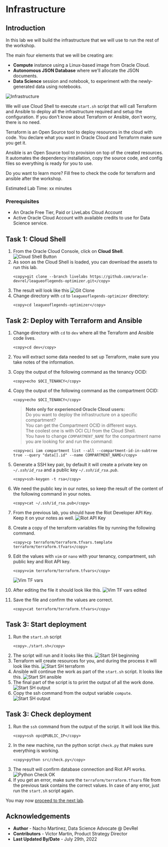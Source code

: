 # Infrastructure

## Introduction

In this lab we will build the infrastructure that we will use to run the rest of the workshop.

The main four elements that we will be creating are:
- **Compute** instance using a Linux-based image from Oracle Cloud.
- **Autonomous JSON Database** where we'll allocate the JSON documents.
- **Data Science** session and notebook, to experiment with the newly-generated data using notebooks.

![Infrastructure](images/lol_infra.png)

We will use Cloud Shell to execute `start.sh` script that will call Terraform and Ansible to deploy all the infrastructure required and setup the configuration. If you don't know about Terraform or Ansible, don't worry, there is no need.

Terraform is an Open Source tool to deploy resources in the cloud with code. You declare what you want in Oracle Cloud and Terraform make sure you get it.

Ansible is an Open Source tool to provision on top of the created resources. It automates the dependency installation, copy the source code, and config files so everything is ready for you to use.

Do you want to learn more? Fill free to check the code for terraform and ansible after the workshop.

Estimated Lab Time: xx minutes

### Prerequisites

* An Oracle Free Tier, Paid or LiveLabs Cloud Account
* Active Oracle Cloud Account with available credits to use for Data Science service.


## Task 1: Cloud Shell

1. From the Oracle Cloud Console, click on **Cloud Shell**.
  ![Cloud Shell Button](images/cloud-shell-button.png)
2. As soon as the Cloud Shell is loaded, you can download the assets to run this lab.
    ```
    <copy>git clone --branch livelabs https://github.com/oracle-devrel/leagueoflegends-optimizer.git</copy>
    ```
3. The result will look like this
  ![Git Clone](images/git-clone.png)
4. Change directory with `cd` to `leagueoflegends-optimizer` directory:
    ```
    <copy>cd leagueoflegends-optimizer</copy>
    ```

## Task 2: Deploy with Terraform and Ansible

1. Change directory with `cd` to `dev` where all the Terraform and Ansible code lives.
    ```
    <copy>cd dev</copy>
    ```
2. You will extract some data needed to set up Terraform, make sure you take notes of the information.
3. Copy the output of the following command as the tenancy OCID:
    ```
    <copy>echo $OCI_TENANCY</copy>
    ```
4. Copy the output of the following command as the compartment OCID:
    ```
    <copy>echo $OCI_TENANCY</copy>
    ```

    > **Note only for experienced Oracle Cloud users:**<br>
    > Do you want to deploy the infrastructure on a specific compartment?<br>
    > You can get the Compartment OCID in different ways.<br>
    > The coolest one is with OCI CLI from the Cloud Shell.<br>
    > You have to change _`COMPARTMENT_NAME`_ for the compartment name you are looking for and run the command:
    ```
    <copy>oci iam compartment list --all --compartment-id-in-subtree true --query "data[].id" --name COMPARTMENT_NAME</copy>
    ```
5. Generate a SSH key pair, by default it will create a private key on _`~/.ssh/id_rsa`_ and a public key _`~/.ssh/id_rsa.pub`_.
    ```
    <copy>ssh-keygen -t rsa</copy>
    ```
6. We need the public key in our notes, so keep the result of the content of the following command in your notes.
    ```
    <copy>cat ~/.ssh/id_rsa.pub</copy>
    ```
7. From the previous lab, you should have the Riot Developer API Key. Keep it on your notes as well.
  ![Riot API Key](images/riot_api_key_gen.png)
8. Create a copy of the terraform variables file by running the following command.
    ```
    <copy>cp terraform/terraform.tfvars.template terraform/terraform.tfvars</copy>
    ```
9. Edit the values with `vim` or `nano` with your tenancy, compartment, ssh public key and Riot API key.
    ```
    <copy>vim terraform/terraform.tfvars</copy>
    ```
    ![Vim TF vars](images/vim-edit-tfvars.png)
10. After editing the file it should look like this.
    ![Vim TF vars edited](images/vim-edit-tfvars-edit.png)
11. Save the file and confirm the values are correct.
    ```
    <copy>cat terraform/terraform.tfvars</copy>
    ```

## Task 3: Start deployment

1. Run the `start.sh` script
    ```
    <copy>./start.sh</copy>
    ```
2. The script will run and it looks like this.
    ![Start SH beginning](images/start-sh-beginning.png)
3. Terraform will create resources for you, and during the process it will look like this.
    ![Start SH terraform](images/start-sh-terraform.png)
4. Ansible will continue the work as part of the `start.sh` script. It looks like this.
    ![Start SH ansible](images/start-sh-ansible.png)
5. The final part of the script is to print the output of all the work done.
    ![Start SH output](images/start-sh-output.png)
6. Copy the ssh command from the output variable `compute`.
    ![Start SH output](images/start-sh-ssh.png)

## Task 3: Check deployment

1. Run the `ssh` command from the output of the script. It will look like this.
    ```
    <copy>ssh opc@PUBLIC_IP</copy>
    ```
2. In the new machine, run the python script `check.py` that makes sure everything is working.
    ```
    <copy>python src/check.py</copy>
    ```
3. The result will confirm database connection and Riot API works.
    ![Python Check OK](images/python-check-ok.png)
4. If you get an error, make sure the `terraform/terraform.tfvars` file from the previous task contains the correct values. In case of any error, just run the `start.sh` script again.


You may now [proceed to the next lab](#next).

## Acknowledgements

* **Author** - Nacho Martinez, Data Science Advocate @ DevRel
* **Contributors** - Victor Martin, Product Strategy Director
* **Last Updated By/Date** - July 29th, 2022